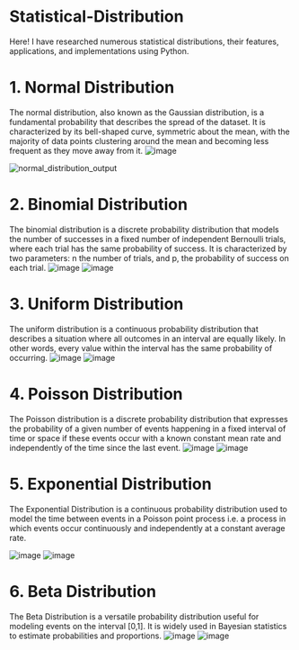 # Statistical-Distribution
Here! I have researched numerous statistical distributions, their features, applications, and implementations using Python.

# 1. Normal Distribution

The normal distribution, also known as the Gaussian distribution, is a fundamental probability that describes the spread of the dataset. It is characterized by its bell-shaped curve, symmetric about the mean, with the majority of data points clustering around the mean and becoming less frequent as they move away from it.
![image](https://github.com/Rajani1-tech/Statistical-Distribution/assets/83020452/a6e8d32c-a736-49b9-845d-67e0f6839501)

![normal_distribution_output](https://github.com/Rajani1-tech/Statistical-Distribution/assets/83020452/160ea9b7-720b-4d04-8ab3-ac3abd205c53)

# 2. Binomial Distribution
The binomial distribution is a discrete probability distribution that models the number of successes in a fixed number of independent Bernoulli trials, where each trial has the same probability of success. It is characterized by two parameters: n the number of trials, and p, the probability of success on each trial.
![image](https://github.com/Rajani1-tech/Statistical-Distribution/assets/83020452/ba96bc49-bf06-4d9e-860d-cf66d89b7111)
![image](https://github.com/Rajani1-tech/Statistical-Distribution/assets/83020452/976f9ed6-c893-4171-a339-38333d9077f1)

# 3. Uniform Distribution
The uniform distribution is a continuous probability distribution that describes a situation where all outcomes in an interval are equally likely. In other words, every value within the interval has the same probability of occurring.
![image](https://github.com/Rajani1-tech/Statistical-Distribution/assets/83020452/7cebbda7-da80-4b26-a085-5a5b36f75748)
![image](https://github.com/Rajani1-tech/Statistical-Distribution/assets/83020452/d2f22906-edd1-4540-bf72-0e5a001e1637)

# 4. Poisson Distribution
The Poisson distribution is a discrete probability distribution that expresses the probability of a given number of events happening in a fixed interval of time or space if these events occur with a known constant mean rate and independently of the time since the last event.
![image](https://github.com/Rajani1-tech/Statistical-Distribution/assets/83020452/79ea6e19-634e-49f6-be46-cda3f37c0251)
![image](https://github.com/Rajani1-tech/Statistical-Distribution/assets/83020452/f477ac05-5bb8-4a3b-a5ed-6bc785ebf2cd)

# 5. Exponential Distribution
The Exponential Distribution is a continuous probability distribution used to model the time between events in a Poisson point process i.e. a process in which events occur continuously and independently at a constant average rate. 

![image](https://github.com/Rajani1-tech/Statistical-Distribution/assets/83020452/a12fbc46-92ff-4789-894b-a4fadf3bc52a)
![image](https://github.com/Rajani1-tech/Statistical-Distribution/assets/83020452/af55f8ba-7134-4559-ba88-69ce9aa3f0a9)

# 6. Beta Distribution
The Beta Distribution is a versatile probability distribution useful for modeling events on the interval [0,1]. It is widely used in Bayesian statistics to estimate probabilities and proportions.
![image](https://github.com/Rajani1-tech/Statistical-Distribution/assets/83020452/a68c558a-143f-4b89-84f3-dbfdb0b68ed9)
![image](https://github.com/Rajani1-tech/Statistical-Distribution/assets/83020452/b882cb0c-5024-4c68-bf6e-ea0043a1227f)


